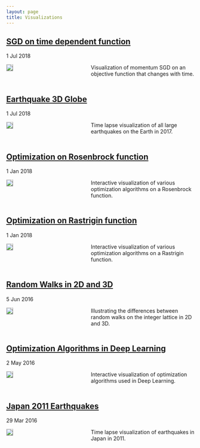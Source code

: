 ```yaml
---
layout: page
title: Visualizations
---
```


<!-- Time dependent SGD viz -->
<div class="post">
  <h2 class="post-title">
    <a href="https://emiliendupont.github.io/time-dependent-sgd/">
      SGD on time dependent function
    </a>
  </h2>

  <span class="post-date">1 Jul 2018</span>
  <div style="float:left; width:40%;">
    <img src="{{ site.url }}/imgs/viz-previews/sgd_time_dependent.png" style="align:left; border: 1px solid #d3d3d3; border-style: outset;">
  </div>

  <div style="float:right; width:55%;">
    Visualization of momentum SGD on an objective function that changes with time.
  </div>

</div>

<div style="clear:both;">
</div>
&nbsp;

<!-- Earthquake 3d viz -->
<div class="post">
  <h2 class="post-title">
    <a href="https://emiliendupont.github.io/earthquake-3d-globe/">
      Earthquake 3D Globe
    </a>
  </h2>

  <span class="post-date">1 Jul 2018</span>
  <div style="float:left; width:40%;">
    <img src="{{ site.url }}/imgs/viz-previews/earthquake_3d.png" style="align:left; border: 1px solid #d3d3d3; border-style: outset;">
  </div>

  <div style="float:right; width:55%;">
    Time lapse visualization of all large earthquakes on the Earth in 2017.
  </div>

</div>

<div style="clear:both;">
</div>
&nbsp;


<!-- Rosenbrock viz -->
<div class="post">
  <h2 class="post-title">
    <a href="https://emiliendupont.github.io/optimization-rosenbrock/">
      Optimization on Rosenbrock function
    </a>
  </h2>

  <span class="post-date">1 Jan 2018</span>
  <div style="float:left; width:40%;">
    <img src="{{ site.url }}/imgs/viz-previews/optimization_rosenbrock.png" style="align:left; border: 1px solid #d3d3d3; border-style: outset;">
  </div>

  <div style="float:right; width:55%;">
    Interactive visualization of various optimization algorithms on a Rosenbrock function.
  </div>

</div>

<div style="clear:both;">
</div>
&nbsp;

<!-- Rastrigin viz -->
<div class="post">
  <h2 class="post-title">
    <a href="https://emiliendupont.github.io/optimization-rastrigin/">
      Optimization on Rastrigin function
    </a>
  </h2>

  <span class="post-date">1 Jan 2018</span>

  <div style="float:left; width:40%;">
    <img src="{{ site.url }}/imgs/viz-previews/optimization_rastrigin.png" style="align:left; border: 1px solid #d3d3d3; border-style: outset;">
  </div>

  <div style="float:right; width:55%;">
    Interactive visualization of various optimization algorithms on a Rastrigin function.
  </div>
</div>

<div style="clear:both;">
</div>
&nbsp;


<!-- Random Walk -->
<div class="post">
  <h2 class="post-title">
    <a href="https://emiliendupont.github.io/random-walk-viz/">
      Random Walks in 2D and 3D
    </a>
  </h2>

  <span class="post-date">5 Jun 2016</span>

  <div style="float:left; width:40%;">
    <img src="{{ site.url }}/imgs/viz-previews/random_walk_viz.png" style="align:left; border: 1px solid #d3d3d3; border-style: outset;">
  </div>

  <div style="float:right; width:55%;">
    Illustrating the differences between random walks on the integer lattice in 2D and 3D.
  </div>
</div>

<div style="clear:both;">
</div>
&nbsp;


<!-- Optim viz -->
<div class="post">
  <h2 class="post-title">
    <a href="https://emiliendupont.github.io/optimization-visualization/">
      Optimization Algorithms in Deep Learning
    </a>
  </h2>

  <span class="post-date">2 May 2016</span>

  <div style="float:left; width:40%;">
    <img src="{{ site.url }}/imgs/viz-previews/optimization_viz.png" style="align:left; border: 1px solid #d3d3d3; border-style: outset;">
  </div>

  <div style="float:right; width:55%;">
    Interactive visualization of optimization algorithms used in Deep Learning.
  </div>
</div>

<div style="clear:both;">
</div>
&nbsp;


<!-- Japan Earthquakes -->
<div class="post">
  <h2 class="post-title">
    <a href="https://emiliendupont.github.io/japan-earthquakes/">
      Japan 2011 Earthquakes
    </a>
  </h2>

  <span class="post-date">29 Mar 2016</span>

  <div style="float:left; width:40%;">
    <img src="{{ site.url }}/imgs/viz-previews/japan_earthquakes.png" style="align:left; border: 1px solid #d3d3d3; border-style: outset;">
  </div>

  <div style="float:right; width:55%;">
    Time lapse visualization of earthquakes in Japan in 2011.
  </div>
</div>
